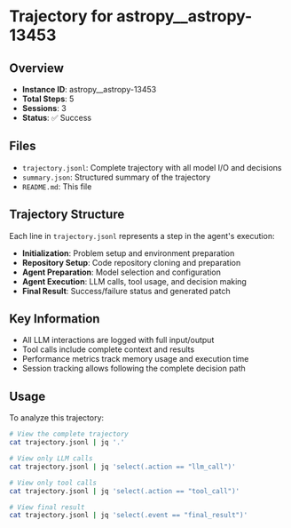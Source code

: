 # Trajectory for astropy__astropy-13453

## Overview
- **Instance ID**: astropy__astropy-13453
- **Total Steps**: 5
- **Sessions**: 3
- **Status**: ✅ Success

## Files
- `trajectory.jsonl`: Complete trajectory with all model I/O and decisions
- `summary.json`: Structured summary of the trajectory
- `README.md`: This file

## Trajectory Structure
Each line in `trajectory.jsonl` represents a step in the agent's execution:
- **Initialization**: Problem setup and environment preparation
- **Repository Setup**: Code repository cloning and preparation
- **Agent Preparation**: Model selection and configuration
- **Agent Execution**: LLM calls, tool usage, and decision making
- **Final Result**: Success/failure status and generated patch

## Key Information
- All LLM interactions are logged with full input/output
- Tool calls include complete context and results
- Performance metrics track memory usage and execution time
- Session tracking allows following the complete decision path

## Usage
To analyze this trajectory:
```bash
# View the complete trajectory
cat trajectory.jsonl | jq '.'

# View only LLM calls
cat trajectory.jsonl | jq 'select(.action == "llm_call")'

# View only tool calls
cat trajectory.jsonl | jq 'select(.action == "tool_call")'

# View final result
cat trajectory.jsonl | jq 'select(.event == "final_result")'
```
